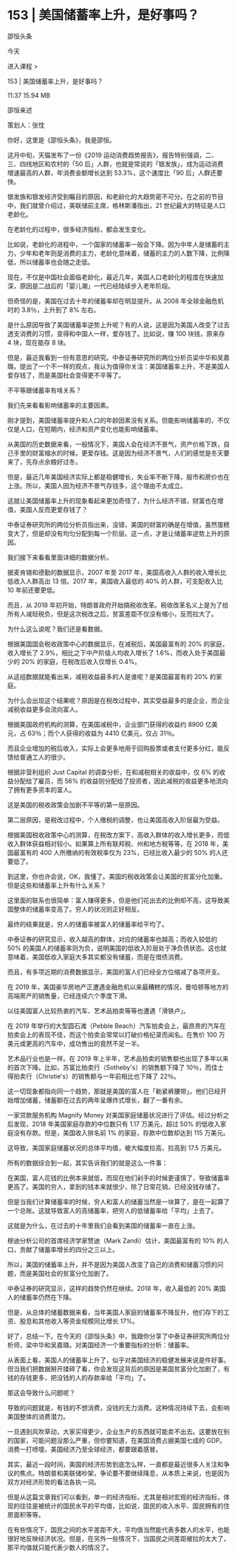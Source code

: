 # 153 | 美国储蓄率上升，是好事吗？

邵恒头条

今天

进入课程 >

153 | 美国储蓄率上升，是好事吗？

11:37 15.94 MB


邵恒亲述

策划人：张忱

你好，这里是《邵恒头条》，我是邵恒。

这月中旬，天猫发布了一份《2019 运动消费趋势报告》，报告特别强调，二、三、四线地区和农村的「50 后」人群，也就是常说的「银发族」，成为运动消费增速最高的人群，年消费金额增长达到 53.3%，这个速度比「90 后」人群还要快。

银发族和银发经济受到瞩目的原因，和老龄化的大趋势密不可分。在之前的节目中，我们就曾介绍过，美联储前主席，格林斯潘指出，21 世纪最大的特征是人口老龄化。

在老龄化的过程中，很多经济指标，都会发生变化。

比如说，老龄化的进程中，一个国家的储蓄率一般会下降。因为中年人是储蓄的主力，少年和老年则是消费的主力，老龄化意味着，储蓄的主力的人数下降，比例降低，所以储蓄率也会随之走低。

现在，不仅是中国社会面临老龄化，最近几年，美国人口老龄化的程度在快速加深，原因是二战后的「婴儿潮」一代已经陆续步入老年阶段。

但奇怪的是，美国在过去十年的储蓄率却在明显提升。从 2008 年全球金融危机时的 3.8％，上升到了 8% 左右。

是什么原因导致了美国储蓄率逆势上升呢？有的人说，这是因为美国人改变了过去透支消费的习惯，变得和中国人一样，爱存钱了。比如说，赚 100 块钱，原来存 4 块，现在能存 8 块。

但是，最近我看到一份有意思的研究。中泰证券研究所的两位分析员梁中华和吴嘉璐，提出了一个不一样的观点，我认为值得你关注：美国储蓄率上升，不是美国人爱存钱了，而是美国社会变得更不平等了。

不平等跟储蓄率有啥关系？

我们先来看看影响储蓄率的主要因素。

刚才提到，美国储蓄率提升和人口的年龄因素没有关系。但能影响储蓄率的，不仅仅是人口，在短期内，经济和资产变化也能影响储蓄率。

从美国的历史数据来看，一般情况下，美国人会在经济不景气，资产价格下跌，自己手里的财富缩水的时候，更爱存钱。这是因为经济不景气，人们的感觉是冬天要来了，先存点余粮好过冬。

但是，最近几年美国经济实际上都是稳健增长，失业率不断下降，股市和房价也在上涨。所以，美国人因为经济不景气存钱多，这个理由不太成立。

这就让美国储蓄率上升的现象看起来更加奇怪了，为什么经济不错，财富也在增值，美国人反而更爱存钱了？

中泰证券研究所的两位分析员指出来，没错，美国的财富的确是在增值，虽然蛋糕变大了，但是却没有均匀分配到每一个阶层。这一点，才是让储蓄率逆势上升的原因。

我们接下来看看里面详细的数据分析。

据麦肯锡和德勤的数据显示，2007 年至 2017 年，美国高收入人群的收入增长比低收入人群高出 13 倍。2017 年，美国收入最低的 40% 的人群，可支配收入比 10 年前还要更低。

而且，从 2018 年初开始，特朗普政府开始搞税收改革。税收改革名义上是为了给所有人减轻税负，但是这次税改之后，贫富差距不仅没有缩小，反而拉大了。

为什么这么说呢？我们还是看数据。

根据美国国会税收政策中心的数据显示，在减税后，美国最富有的 20% 的家庭，收入增长了 2.9%，相比之下中产阶级人均收入增长了 1.6%，而收入处于美国最少的 20% 的家庭，在税改后收入仅增长 0.4%。

从这组数据就能看出来，减税收益最多的人是谁呢？是美国最富有的 20% 的家庭。

为什么会出现这个结果呢？原因是在税改过程中，其实受益最多的是企业，而企业减税收益更多会流向富人。

根据美国政府机构的测算，在美国减税中，企业部门获得的收益约 8900 亿美元，占 63％；而个人获得的收益为 4410 亿美元，仅占 31％。

而且企业增加的税后收入，实际上会更多地用于回购股票或者支付更多分红，能反馈给普通工人的很少。

根据非营利组织 Just Capital 的调查分析，在和减税相关的收益中，仅 6% 的收益分配给了雇员，而 56% 的收益则分配给了投资者，因此减税的收益更多地流向了拥有更多资本的富人。

这是美国的税收政策会加剧不平等的第一层原因。

第二层原因，是税改过程中，个人缴税的调整，也让美国高收入阶层最为受益。

根据美国税收政策中心的测算，在税改方案下，高收入群体的收入增长更多，而低收入群体获益相对较小。如果算上所有联邦税、州和地方税等等，在 2018 年，美国最富有的 400 人所缴纳的有效税率仅为 23%，已经比收入最少的 50% 的人还要低了。

到这里，你也许会说，OK，我懂了。美国的税收政策会让美国的贫富分化加重。但是这些和储蓄率上升有什么关系？

这里面的联系也很简单：富人赚得更多，但是他们花出去的比例却不高，这导致美国整体的储蓄率变高了。穷人的状况则正好相反。

最终的结果就是，穷人的储蓄率被富人的储蓄率给平均了。

中泰证券的研究显示，收入越高的群体，对应的储蓄率也越高；而收入较低的 50% 的美国人的储蓄率则为负，说明美国的低收入阶层处于净负债状态。这也就意味着，美国低收入家庭大多其实都没有储蓄，而是在借债消费。

而且，有多项近期的消费数据显示，美国的富人们已经全方位缩减了各项开支。

在 2019 年，美国豪华房地产正遭遇金融危机以来最糟糕的情况，曼哈顿等地方的高端房产的销售量，已经连续六个季度下滑。

以往美国富人比较热衷的汽车、艺术品拍卖等等也遭遇「滑铁卢」。

在 2019 年举行的大型圆石滩（Pebble Beach）汽车拍卖会上，最昂贵的汽车在拍卖会上的表现不佳，而这个拍卖会常常以打破价格纪录而闻名。在售价 100 万美元或更高的汽车中，成功售出的竟然不足一半。

艺术品行业也是一样。在 2019 年上半年，艺术品拍卖的销售额也出现了多年以来的首次下降。比如，苏富比拍卖行（Sotheby's）的销售额下降了 10％，而佳士得拍卖行（Christie's）的销售额与一年前相比也下降了 22％。

这一切现象都指向同一个趋势，那就是美国的富人在「勒紧裤腰带」。他们已经开始增加储蓄，储蓄额在过去的两年呈爆炸式增长，翻了一番有余。

一家贷款服务机构 Magnify Money 对美国家庭储蓄状况进行了评估。经过分析之后发现，2018 年美国家庭存款的中位数只有 1.17 万美元，超过 50% 的低收入家庭没有存款。但是，美国收入排名前 1% 的家庭，存款中位数却达到 115 万美元。

这导致，美国家庭储蓄状况的总体平均值，被大幅度拉高，拉高到 17.5 万美元。

所有的数据综合到一起，其实告诉我们的就是这么一件事：

在美国，富人花钱的比例本来就低，而现在他们剁手的时候更谨慎了，导致储蓄率更高了。美国的穷人，拿到的钱本来就很少，除了日常花销，已经没钱存储了。

但是当我们计算储蓄率的时候，穷人和富人的储蓄当然是一块算了，是在一起算了一个总账。这就导致富人的高储蓄率，把穷人的低储蓄率给「平均」上去了。

这就是为什么，在过去的十年里我们会看到美国的储蓄率一直在上涨。

穆迪分析公司的首席经济学家赞迪（Mark Zandi）估计，美国最富有的 10% 的人口，贡献了储蓄率增长的四分之三以上。

所以，美国的储蓄率上升，并不是因为美国人改变了自己的消费和储蓄习惯的问题，而是美国社会的贫富分化加剧了。

中泰证券的研究显示，这样的趋势仍然在继续。2018 年，收入最低的 20% 美国人的储蓄率仍然在下降。

但是，从总体的储蓄数据来看，当年美国人家庭的储蓄率不降反升，他们存下的工资、股息和其他收入等资金规模同比增长 17%。

好了，总结一下。在今天的《邵恒头条》中，我跟你分享了中泰证券研究所两位分析师，梁中华和吴嘉璐，对美国经济一个重要指标的分析：储蓄率。

从表面上看，美国人的储蓄率上升了，似乎对美国经济的稳健发展来说是件好事。但当我们把数据掰开揉碎了看，你会发现这背后的原因是美国贫富分化加剧了，有钱的存钱更多，把没钱的人的存款率给「平均」了。

那这会导致什么问题呢？

导致的问题就是，有钱的不想消费，没钱的无力消费。这种情况持续下去，会影响美国整体的消费潜力。

一旦遇到风吹草动，大家买得更少，企业生产的东西就可能卖不出去。这要放在别的国家，可能问题没那么严重，但你要知道，在美国消费占据美国七成的 GDP。消费一打喷嚏，美国经济乃至全球经济，都要跟着感冒。

其实，最近一段时间，美国的经济形势到底怎么样，一直都是最近很多人关注和争议的焦点。特朗普和美联储吵架，争论要不要继续降息，从本质上来说，也是因为双方对经济形势的看法各执一词。

但是从这篇文章我们可以看到，单一的经济指标，尤其是相对宏观的经济指标，体现的往往是被统计的国民水平的平均值，比如说，国民的收入水平、国民拥有的住房面积等等。

在有些情况下，国民之间的水平差距不大，平均值当然能代表多数人的水平，也能很好地反映经济状况。但是，在另外一些情况下，当国民之间差距被拉的太大了，那平均值就只能代表少数人的情况了。

